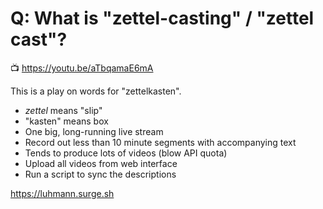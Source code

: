 # Q: What is "zettel-casting" / "zettel cast"?

📺 https://youtu.be/aTbqamaE6mA

This is a play on words for "zettelkasten".

* *zettel* means "slip"
* "kasten" means box
* One big, long-running live stream
* Record out less than 10 minute segments with accompanying text
* Tends to produce lots of videos (blow API quota)
* Upload all videos from web interface
* Run a script to sync the descriptions

https://luhmann.surge.sh

